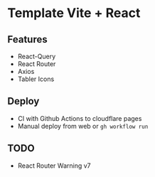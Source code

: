 # Template Vite + React

## Features

- React-Query
- React Router
- Axios
- Tabler Icons

## Deploy

- CI with Github Actions to cloudflare pages
- Manual deploy from web or `gh workflow run`

## TODO

- React Router Warning v7
